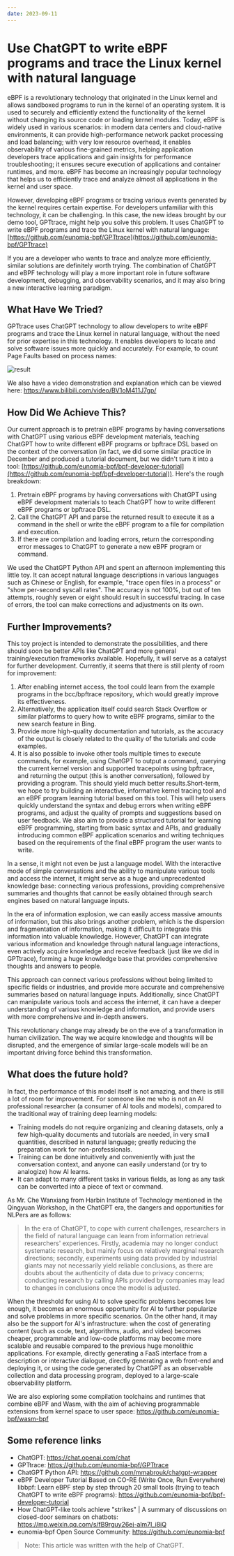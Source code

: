 ```yaml
---
date: 2023-09-11
---
```


# Use ChatGPT to write eBPF programs and trace the Linux kernel with natural language

eBPF is a revolutionary technology that originated in the Linux kernel and allows sandboxed programs to run in the kernel of an operating system. It is used to securely and efficiently extend the functionality of the kernel without changing its source code or loading kernel modules. Today, eBPF is widely used in various scenarios: in modern data centers and cloud-native environments, it can provide high-performance network packet processing and load balancing; with very low resource overhead, it enables observability of various fine-grained metrics, helping application developers trace applications and gain insights for performance troubleshooting; it ensures secure execution of applications and container runtimes, and more. eBPF has become an increasingly popular technology that helps us to efficiently trace and analyze almost all applications in the kernel and user space.

However, developing eBPF programs or tracing various events generated by the kernel requires certain expertise. For developers unfamiliar with this technology, it can be challenging. In this case, the new ideas brought by our demo tool, GPTtrace, might help you solve this problem. It uses ChatGPT to write eBPF programs and trace the Linux kernel with natural language: [https://github.com/eunomia-bpf/GPTtrace](https://github.com/eunomia-bpf/GPTtrace)

If you are a developer who wants to trace and analyze more efficiently, similar solutions are definitely worth trying. The combination of ChatGPT and eBPF technology will play a more important role in future software development, debugging, and observability scenarios, and it may also bring a new interactive learning paradigm.
<!-- more -->

## What Have We Tried?

GPTtrace uses ChatGPT technology to allow developers to write eBPF programs and trace the Linux kernel in natural language, without the need for prior expertise in this technology. It enables developers to locate and solve software issues more quickly and accurately. For example, to count Page Faults based on process names:

![result](result.gif)

We also have a video demonstration and explanation which can be viewed here: [<https://www.bilibili.com/video/BV1oM411J7gp/>](https://www.bilibili.com/video/BV1oM411J7gp/)

## How Did We Achieve This?

Our current approach is to pretrain eBPF programs by having conversations with ChatGPT using various eBPF development materials, teaching ChatGPT how to write different eBPF programs or bpftrace DSL based on the context of the conversation (in fact, we did some similar practice in December and produced a tutorial document, but we didn't turn it into a tool: [https://github.com/eunomia-bpf/bpf-developer-tutorial](https://github.com/eunomia-bpf/bpf-developer-tutorial)).
Here's the rough breakdown:

1. Pretrain eBPF programs by having conversations with ChatGPT using eBPF development materials to teach ChatGPT how to write different eBPF programs or bpftrace DSL.
2. Call the ChatGPT API and parse the returned result to execute it as a command in the shell or write the eBPF program to a file for compilation and execution.
3. If there are compilation and loading errors, return the corresponding error messages to ChatGPT to generate a new eBPF program or command.

We used the ChatGPT Python API and spent an afternoon implementing this little toy. It can accept natural language descriptions in various languages such as Chinese or English, for example, "trace open files in a process" or "show per-second syscall rates". The accuracy is not 100%, but out of ten attempts, roughly seven or eight should result in successful tracing. In case of errors, the tool can make corrections and adjustments on its own.

## Further Improvements?

This toy project is intended to demonstrate the possibilities, and there should soon be better APIs like ChatGPT and more general training/execution frameworks available. Hopefully, it will serve as a catalyst for further development. Currently, it seems that there is still plenty of room for improvement:

1. After enabling internet access, the tool could learn from the example programs in the bcc/bpftrace repository, which would greatly improve its effectiveness.
2. Alternatively, the application itself could search Stack Overflow or similar platforms to query how to write eBPF programs, similar to the new search feature in Bing.
3. Provide more high-quality documentation and tutorials, as the accuracy of the output is closely related to the quality of the tutorials and code examples.
4. It is also possible to invoke other tools multiple times to execute commands, for example, using ChatGPT to output a command, querying the current kernel version and supported tracepoints using bpftrace, and returning the output (this is another conversation), followed by providing a program. This should yield much better results.Short-term, we hope to try building an interactive, informative kernel tracing tool and an eBPF program learning tutorial based on this tool. This will help users quickly understand the syntax and debug errors when writing eBPF programs, and adjust the quality of prompts and suggestions based on user feedback. We also aim to provide a structured tutorial for learning eBPF programming, starting from basic syntax and APIs, and gradually introducing common eBPF application scenarios and writing techniques based on the requirements of the final eBPF program the user wants to write.

In a sense, it might not even be just a language model. With the interactive mode of simple conversations and the ability to manipulate various tools and access the internet, it might serve as a huge and unprecedented knowledge base: connecting various professions, providing comprehensive summaries and thoughts that cannot be easily obtained through search engines based on natural language inputs.

In the era of information explosion, we can easily access massive amounts of information, but this also brings another problem, which is the dispersion and fragmentation of information, making it difficult to integrate this information into valuable knowledge. However, ChatGPT can integrate various information and knowledge through natural language interactions, even actively acquire knowledge and receive feedback (just like we did in GPTtrace), forming a huge knowledge base that provides comprehensive thoughts and answers to people.

This approach can connect various professions without being limited to specific fields or industries, and provide more accurate and comprehensive summaries based on natural language inputs. Additionally, since ChatGPT can manipulate various tools and access the internet, it can have a deeper understanding of various knowledge and information, and provide users with more comprehensive and in-depth answers.

This revolutionary change may already be on the eve of a transformation in human civilization. The way we acquire knowledge and thoughts will be disrupted, and the emergence of similar large-scale models will be an important driving force behind this transformation.

## What does the future hold?

In fact, the performance of this model itself is not amazing, and there is still a lot of room for improvement. For someone like me who is not an AI professional researcher (a consumer of AI tools and models), compared to the traditional way of training deep learning models:

- Training models do not require organizing and cleaning datasets, only a few high-quality documents and tutorials are needed, in very small quantities, described in natural language; greatly reducing the preparation work for non-professionals.
- Training can be done intuitively and conveniently with just the conversation context, and anyone can easily understand (or try to analogize) how AI learns.
- It can adapt to many different tasks in various fields, as long as any task can be converted into a piece of text or command.

As Mr. Che Wanxiang from Harbin Institute of Technology mentioned in the Qingyuan Workshop, in the ChatGPT era, the dangers and opportunities for NLPers are as follows:

> In the era of ChatGPT, to cope with current challenges, researchers in the field of natural language can learn from information retrieval researchers' experiences. Firstly, academia may no longer conduct systematic research, but mainly focus on relatively marginal research directions; secondly, experiments using data provided by industrial giants may not necessarily yield reliable conclusions, as there are doubts about the authenticity of data due to privacy concerns; conducting research by calling APIs provided by companies may lead to changes in conclusions once the model is adjusted.

When the threshold for using AI to solve specific problems becomes low enough, it becomes an enormous opportunity for AI to further popularize and solve problems in more specific scenarios. On the other hand, it may also be the support for AI's infrastructure: when the cost of generating content (such as code, text, algorithms, audio, and video) becomes cheaper, programmable and low-code platforms may become more scalable and reusable compared to the previous huge monolithic applications. For example, directly generating a FaaS interface from a description or interactive dialogue, directly generating a web front-end and deploying it, or using the code generated by ChatGPT as an observable collection and data processing program, deployed to a large-scale observability platform.

We are also exploring some compilation toolchains and runtimes that combine eBPF and Wasm, with the aim of achieving programmable extensions from kernel space to user space: <https://github.com/eunomia-bpf/wasm-bpf>

## Some reference links

- ChatGPT: <https://chat.openai.com/chat>
- GPTtrace: <https://github.com/eunomia-bpf/GPTtrace>
- ChatGPT Python API: <https://github.com/mmabrouk/chatgpt-wrapper>
- eBPF Developer Tutorial Based on CO-RE (Write Once, Run Everywhere) libbpf: Learn eBPF step by step through 20 small tools (trying to teach ChatGPT to write eBPF programs): <https://github.com/eunomia-bpf/bpf-developer-tutorial>
- How ChatGPT-like tools achieve "strikes" | A summary of discussions on closed-door seminars on chatbots: <https://mp.weixin.qq.com/s/fB9rguy26ej-alm7l_i8iQ>
- eunomia-bpf Open Source Community: <https://github.com/eunomia-bpf>

> Note: This article was written with the help of ChatGPT.
